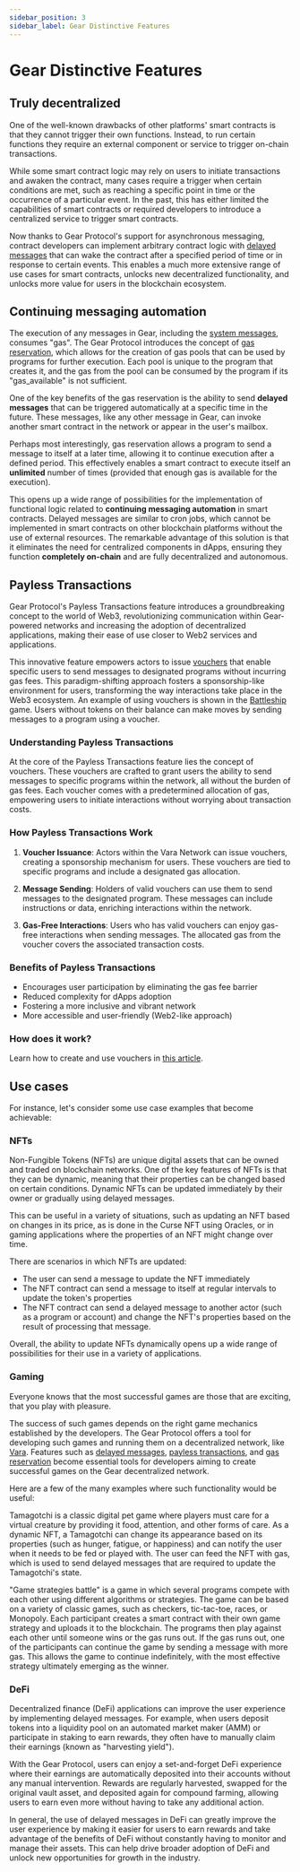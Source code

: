 ```yaml
---
sidebar_position: 3
sidebar_label: Gear Distinctive Features
---
```


# Gear Distinctive Features

## Truly decentralized

One of the well-known drawbacks of other platforms' smart contracts is that they cannot trigger their own functions. Instead, to run certain functions they require an external component or service to trigger on-chain transactions.

While some smart contract logic may rely on users to initiate transactions and awaken the contract, many cases require a trigger when certain conditions are met, such as reaching a specific point in time or the occurrence of a particular event. In the past, this has either limited the capabilities of smart contracts or required developers to introduce a centralized service to trigger smart contracts.

Now thanks to Gear Protocol's support for asynchronous messaging, contract developers can implement arbitrary contract logic with [delayed messages](/developing-contracts/delayed-messages.md) that can wake the contract after a specified period of time or in response to certain events. This enables a much more extensive range of use cases for smart contracts, unlocks new decentralized functionality, and unlocks more value for users in the blockchain ecosystem.

## Continuing messaging automation

The execution of any messages in Gear, including the [system messages](/developing-contracts/system-signals.md), consumes "gas". The Gear Protocol introduces the concept of [gas reservation](/developing-contracts/gas-reservation.md), which allows for the creation of gas pools that can be used by programs for further execution. Each pool is unique to the program that creates it, and the gas from the pool can be consumed by the program if its "gas_available" is not sufficient.

One of the key benefits of the gas reservation is the ability to send **delayed messages** that can be triggered automatically at a specific time in the future. These messages, like any other message in Gear, can invoke another smart contract in the network or appear in the user's mailbox.

Perhaps most interestingly, gas reservation allows a program to send a message to itself at a later time, allowing it to continue execution after a defined period. This effectively enables a smart contract to execute itself an **unlimited** number of times (provided that enough gas is available for the execution).

This opens up a wide range of possibilities for the implementation of functional logic related to **continuing messaging automation** in smart contracts. Delayed messages are similar to cron jobs, which cannot be implemented in smart contracts on other blockchain platforms without the use of external resources. The remarkable advantage of this solution is that it eliminates the need for centralized components in dApps, ensuring they function **completely on-chain** and are fully decentralized and autonomous.

## Payless Transactions

Gear Protocol's Payless Transactions feature introduces a groundbreaking concept to the world of Web3, revolutionizing communication within Gear-powered networks and increasing the adoption of decentralized applications, making their ease of use closer to Web2 services and applications.

This innovative feature empowers actors to issue [vouchers](/api/vouchers.md) that enable specific users to send messages to designated programs without incurring gas fees. This paradigm-shifting approach fosters a sponsorship-like environment for users, transforming the way interactions take place in the Web3 ecosystem. An example of using vouchers is shown in the [Battleship](/examples/Gaming/battleship.md) game. Users without tokens on their balance can make moves by sending messages to a program using a voucher.

### Understanding Payless Transactions

At the core of the Payless Transactions feature lies the concept of vouchers. These vouchers are crafted to grant users the ability to send messages to specific programs within the network, all without the burden of gas fees. Each voucher comes with a predetermined allocation of gas, empowering users to initiate interactions without worrying about transaction costs.

### How Payless Transactions Work

1. **Voucher Issuance**: Actors within the Vara Network can issue vouchers, creating a sponsorship mechanism for users. These vouchers are tied to specific programs and include a designated gas allocation.

2. **Message Sending**: Holders of valid vouchers can use them to send messages to the designated program. These messages can include instructions or data, enriching interactions within the network.

3. **Gas-Free Interactions**: Users who has valid vouchers can enjoy gas-free interactions when sending messages. The allocated gas from the voucher covers the associated transaction costs.

### Benefits of Payless Transactions

- Encourages user participation by eliminating the gas fee barrier
- Reduced сomplexity for dApps adoption
- Fostering a more inclusive and vibrant network
- More accessible and user-friendly (Web2-like approach)

### How does it work?

Learn how to create and use vouchers in [this article](/docs/api/vouchers.md).

## Use cases

For instance, let's consider some use case examples that become achievable:

### NFTs

Non-Fungible Tokens (NFTs) are unique digital assets that can be owned and traded on blockchain networks. One of the key features of NFTs is that they can be dynamic, meaning that their properties can be changed based on certain conditions. Dynamic NFTs can be updated immediately by their owner or gradually using delayed messages.

This can be useful in a variety of situations, such as updating an NFT based on changes in its price, as is done in the Curse NFT using Oracles, or in gaming applications where the properties of an NFT might change over time.

There are scenarios in which NFTs are updated:
- The user can send a message to update the NFT immediately
- The NFT contract can send a message to itself at regular intervals to update the token's properties
- The NFT contract can send a delayed message to another actor (such as a program or account) and change the NFT's properties based on the result of processing that message.

Overall, the ability to update NFTs dynamically opens up a wide range of possibilities for their use in a variety of applications.

### Gaming

Everyone knows that the most successful games are those that are exciting, that you play with pleasure.

The success of such games depends on the right game mechanics established by the developers. The Gear Protocol offers a tool for developing such games and running them on a decentralized network, like [Vara](https://vara-network.io/). Features such as [delayed messages](/developing-contracts/delayed-messages.md), [payless transactions](/docs/api/vouchers.md), and [gas reservation](/developing-contracts/gas-reservation.md) become essential tools for developers aiming to create successful games on the Gear decentralized network.

Here are a few of the many examples where such functionality would be useful:

Tamagotchi is a classic digital pet game where players must care for a virtual creature by providing it food, attention, and other forms of care. As a dynamic NFT, a Tamagotchi can change its appearance based on its properties (such as hunger, fatigue, or happiness) and can notify the user when it needs to be fed or played with. The user can feed the NFT with gas, which is used to send delayed messages that are required to update the Tamagotchi's state.

"Game strategies battle" is a game in which several programs compete with each other using different algorithms or strategies. The game can be based on a variety of classic games, such as checkers, tic-tac-toe, races, or Monopoly. Each participant creates a smart contract with their own game strategy and uploads it to the blockchain. The programs then play against each other until someone wins or the gas runs out. If the gas runs out, one of the participants can continue the game by sending a message with more gas. This allows the game to continue indefinitely, with the most effective strategy ultimately emerging as the winner.

### DeFi

Decentralized finance (DeFi) applications can improve the user experience by implementing delayed messages. For example, when users deposit tokens into a liquidity pool on an automated market maker (AMM) or participate in staking to earn rewards, they often have to manually claim their earnings (known as "harvesting yield").

With the Gear Protocol, users can enjoy a set-and-forget DeFi experience where their earnings are automatically deposited into their accounts without any manual intervention. Rewards are regularly harvested, swapped for the original vault asset, and deposited again for compound farming, allowing users to earn even more without having to take any additional action.

In general, the use of delayed messages in DeFi can greatly improve the user experience by making it easier for users to earn rewards and take advantage of the benefits of DeFi without constantly having to monitor and manage their assets. This can help drive broader adoption of DeFi and unlock new opportunities for growth in the industry.
